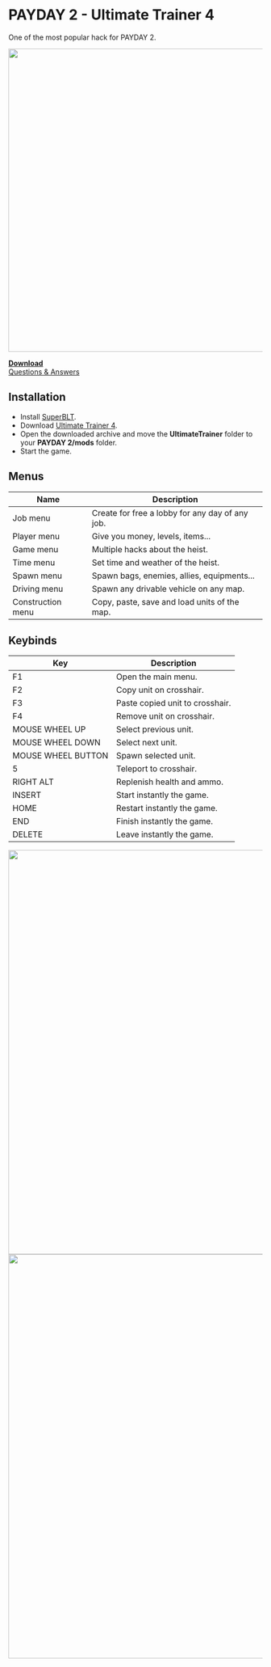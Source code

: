 # PAYDAY 2 - Ultimate Trainer 4
One of the most popular hack for PAYDAY 2.

<img src="https://i.imgur.com/XJsGIYl.png" width="600">

**[Download](https://www.unknowncheats.me/forum/payday-2-a/390014-payday-2-ultimate-trainer-4-a.html)**<br>
[Questions & Answers](https://www.unknowncheats.me/forum/payday-2-a/429405-payday-2-ultimate-trainer-4-a.html)

## Installation

- Install [SuperBLT](https://superblt.znix.xyz/).
- Download [Ultimate Trainer 4](https://www.unknowncheats.me/forum/payday-2-a/390014-payday-2-ultimate-trainer-4-a.html).
- Open the downloaded archive and move the **UltimateTrainer** folder to your **PAYDAY 2/mods** folder.
- Start the game.

## Menus

| Name              | Description                                     |
|-------------------|-------------------------------------------------|
| Job menu          | Create for free a lobby for any day of any job. |
| Player menu       | Give you money, levels, items...                |
| Game menu         | Multiple hacks about the heist.                 |
| Time menu         | Set time and weather of the heist.              |
| Spawn menu        | Spawn bags, enemies, allies, equipments...      |
| Driving menu      | Spawn any drivable vehicle on any map.          |
| Construction menu | Copy, paste, save and load units of the map.    |

## Keybinds

| Key                | Description                     |
|--------------------|---------------------------------|
| F1                 | Open the main menu.             |
| F2                 | Copy unit on crosshair.         |
| F3                 | Paste copied unit to crosshair. |
| F4                 | Remove unit on crosshair.       |
| MOUSE WHEEL UP     | Select previous unit.           |
| MOUSE WHEEL DOWN   | Select next unit.               |
| MOUSE WHEEL BUTTON | Spawn selected unit.            |
| 5                  | Teleport to crosshair.          |
| RIGHT ALT          | Replenish health and ammo.      |
| INSERT             | Start instantly the game.       |
| HOME               | Restart instantly the game.     |
| END                | Finish instantly the game.      |
| DELETE             | Leave instantly the game.       |

<img src="https://i.imgur.com/qU5DK3Z.png" width="800">

<img src="https://i.imgur.com/Cr0Yrj9.png" width="800">